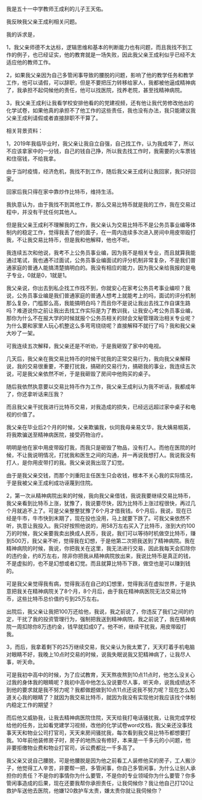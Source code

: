 我是五十一中学教师王成利的儿子王天佑。

我反映我父亲王成利相关问题。

我的诉求是，

1，我父亲师德不太达标，逻辑思维和基本的判断能力也有问题，而且我找不到工作的例子，也已经证实，他的教育就是一场失败，因此我父亲王成利似乎已经不太适应他的教师工作。

2，如果我父亲因为自己多管闲事导致的腰脱的问题，影响了他的教学任务和教学工作，他可以请假，可以辞职，但是不要把压力转移给家人，我都被他逼成精神病了，我承担不起伺候他的责任，他可以找医院，找养老院，甚至找精神病院。

3，我父亲王成利让我看学校安排他看的的党建视频，还有他让我代劳修改他出的化学试卷，如果他真的承担不了他工作的这些责任，我也没有办法，我只能建议我父亲王成利请假或者直接辞职不干算了。

相关背景资料：

1，2019年我临毕业时，我父亲让我自立自强，自己找工作，认为我成年了，所以不应该拿家中的一分钱，自己的钱自己挣，所以我去找工作时，我需要的火车票钱和住宿钱，不给我拿。

由于当时疫情，经济危机，我找不到工作，随后我父亲王成利让我回家，我只好回家。

回家后我只得在家中靠炒作比特币，维持生活。

我执意认为，由于我找不到其他工作，那么交易比特币就是我的工作，我在交易过程中，并没有干扰任何其他人。

但是我父亲王成利不理解我的工作，我父亲认为交易比特币不是公务员事业编等体制内的稳定工作，觉得我丢了他的面子，在一周内连续多次进入房间中用皮带殴打我，不让我交易比特币，但是我和他解释，他也不听。

我连续五次和他说，我考不上公务员事业编，因为我不是相关专业，而且就算我能通过笔试，我也通不过面试，公务员事业编面试的评分机制非常复杂，不是我们普通家庭的普通人能搞清楚搞明白的。我没有相应的能力，因为我父亲给我报的是电子专业，0就是0，1就是1。

我父亲说，你出去到私企找工作找不到，你就安心在家考公务员考事业编呗？我说，公务员事业编是我们普通家庭的普通人想考上就能考上的吗，面试的评分机制那么复杂，门槛那么高，我能搞明白吗？而且你不是说让我出去找工作自谋生路吗？难道说你之前让我出去找工作实际是为了教训我，让我安心考公务员事业编，那你为什么不在报大学的时候就报个公务员相关的财会文秘管理政治相关专业呢？为什么要和家里人玩心机整这么多弯弯绕绕呢？直接解释不就行了吗？我和我父亲大吵了一架。

可我连续五次解释，我父亲还是不听劝，于是我砸毁了家中的电视。

几天后，我父亲在我交易比特币的时候干扰我的正常交易行为，我向我父亲解释说，我的交易很重要，不要打扰我，搞砸的交易行为，搞砸我的事业，我连续五次说，可是我父亲依然不听，于是我砸毁了房间中他购买的桌子。

随后我依然执意要以交易比特币作为工作，我父亲王成利认为我不听话，我都成年了，你还拿听话来压我？

而且我父亲干扰我进行比特币交易，对我造成的损失，已经远远超过家中桌子和电视的价值了。

我父亲在毕业后2个月的时候，父亲欺骗我，伙同我母亲易文华，我大姨易帼英，将我欺骗送至精神病医院，接受药物治疗。

明明是他在家中用皮带殴打我，而我只是砸毁了物品，没有打人。而他在医院的时候，不让我说明情况，打扰我和医生之间的沟通，并一再说我想打人。我说我没有打人，是你用皮带打的我。我父亲说我出现了幻觉。

由于是我父亲交钱，而那个刘重阳主任医生只会收钱，根本不关心我的实际情况，于是我被父亲王成利成功诬蔑到住院。

2，第一次从精神病院出来的时候，我向我父亲借钱，我说我要继续交易比特币，我父亲看到比特币上涨，犹豫了，我说要尽快，因为比特币上涨过程很快，再过几个月就追不上了。可是父亲整整犹豫了6个月才借我钱。6个月后，我说，现在已经是牛市，牛市快到末期了，现在投也没用，马上就要下跌了。可我父亲依然不听，执意让我投入。我只好按照他说的，用58万左右买入了比特币，涨到大约100万的时候，我父亲要我卖出换成人民币，我说，我们可以等待时机做空比特币，赚到500万，我父亲不听，觉得我在幻想，于是他第二次把我送到了精神病院。我在精神病院的时候，我说，你把我关在这里，我无法进行交易，因此我每天会扣除你的违约金，约8万左右，除非你把我从精神病院放出来，我说比特币是真正的钱，不是虚拟的，也不是幻想或者幻觉。而且就算比特币下跌，做空也是可以赚到钱的。

可是我父亲觉得我有病，觉得我活在自己的幻想里，觉得我活在虚拟世界，于是执意把我关在精神病院关了8个月，8个月后，由于我在精神病医院无法交易比特币，这些比特币总价值约亏到25万左右。

出院后，我父亲让我把100万还给他，我说，我之前说了，你违反了我们之间的约定，干扰了我的投资管理行为，强制把我送到精神病院，我之前说了，我在精神病院一周扣除你8万违约金，钱早就扣成0了。他不听，继续干扰我，用皮带殴打我。

3，而后，我拿着剩下的25万继续交易，我父亲认为我太累了，天天盯着手机电脑对眼睛不好，我晚上10点时交易的时候，说我失眠说我又犯精神病了，让我尽人事，听天命。

可是我初中高中的时候，为了应试教育，天天熬夜熬到10点11点时，他怎么没关心过我的身体我的眼睛呢？我初中高中他怎么没说要尽人事，听天命，说我成绩达不到他的要求就是我不努力呢？我都做题做到10点11点还说我不努力呢？现在怎么知道关心我的眼睛了？就因为我交易比特币，就因为我没有实现他对我应该找个体制内稳定工作的期望？

而后他又威胁我，让我去精神病医院住院，天天给我打电话骚扰我，让我完成学校给他的任务，比如看党建学习视频，改他的化学试卷word文档，我父亲还没事找事天天和物业公司打官司，天天来房间骚扰我，每次看到我交易比特币都想要打我。10年前他装修房子时，房子的地热没有修好，本来是一千多元的小问题，他非要拒缴物业费和物业打官司，诉讼费都比一千多高了。

我父亲又说自己腰脱，可是他腰脱是因为他之前看工人装修他买的房子，工人搬沙子，他觉得工人辛苦，非要帮一把，多管闲事，你自己多管闲事，为什么让别人承担你的责任？不是你的事情你为什么要管，不是你的专业领域你为什么要管？你多管闲事造成的后果，现在还要我帮你承担责任，让我伺候你？我让他自己打120让救护车送他去医院，他嫌120救护车太贵，嫌太贵你就让我伺候你？